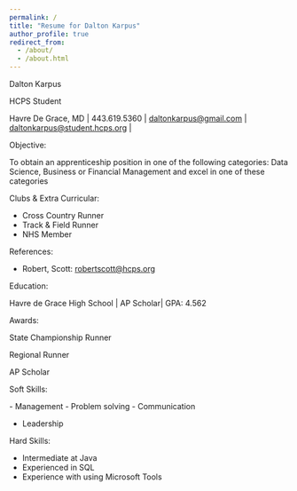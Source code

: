 ```yaml
---
permalink: /
title: "Resume for Dalton Karpus"
author_profile: true
redirect_from: 
  - /about/
  - /about.html
---
```

Dalton Karpus 

HCPS Student   

Havre De Grace, MD | 443.619.5360 | daltonkarpus@gmail.com | daltonkarpus@student.hcps.org | 

​​Objective​:

To obtain an apprenticeship position in one of the following categories: Data Science, Business or Financial Management and excel in one of these categories   

Clubs & Extra Curricular: 

- Cross Country Runner  
- Track & Field Runner 
- NHS Member ​​ 

References:

- Robert, Scott: robertscott@hcps.org


​​Education​: 

Havre de Grace High School | AP Scholar| GPA: 4.562 


Awards:  

State Championship Runner  

Regional Runner  

AP Scholar	


​​Soft Skills​:

​​- Management​ 
​​- Problem solving​ 
​​- Communication​ 
- ​​Leadership​  

​​Hard Skills​:

- Intermediate at Java  
- Experienced in SQL  
- Experience with using Microsoft Tools​​​​ 
